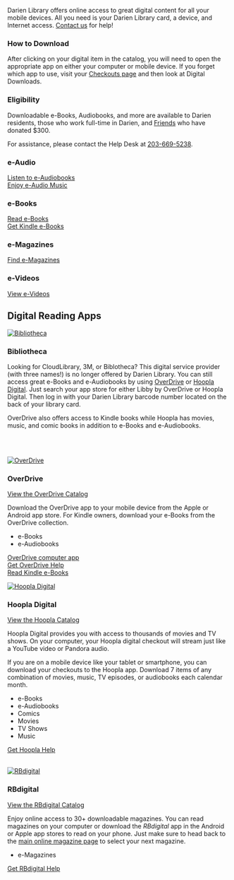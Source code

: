 Darien Library offers online access to great digital content for all your mobile devices. All you need is your Darien Library card, a device, and Internet access. [Contact us](/contact "Contact us") for help!

<div class="margin-bottom-20"></div>

<div class="row margin-bottom-30">
<div class="col-md-6">

### How to Download 
After clicking on your digital item in the catalog, you will need to open the appropriate app on either your computer or mobile device. If you forget which app to use, visit your [Checkouts page](/myaccount/circulation "Checkouts") and then look at Digital Downloads.

<div class="margin-bottom-20"></div>  

</div>
<div class="col-md-6">

### Eligibility

Downloadable e-Books, Audiobooks, and more are available to Darien residents, those who work full-time in Darien, and [Friends](/friends "Friends of the Library") who have donated $300.

For assistance, please contact the Help Desk at [203-669-5238](tel:2036695238 "203-669-5238").

</div>
</div>


<div class="row margin-bottom-20">
<div class="col-xs-6 col-md-6">
<div class="row">
<div class="col-xs-12 col-md-6">

<i class="fa fa-headphones fa-5x" aria-hidden="true"></i>

### e-Audio
[Listen to e-Audiobooks](https://dar.to/2pI6UOM "e-Audiobooks")<br />
[Enjoy e-Audio Music](https://dar.to/2qz6xnV "e-Audio Music")

<div class="margin-bottom-10"></div>     
</div>
<div class="col-xs-12 col-md-6">
<i class="fa fa-tablet fa-5x" aria-hidden="true"></i>

### e-Books
[Read e-Books](https://dar.to/2p8YQ6A "e-Books")<br />
[Get Kindle e-Books](/kindle "Get Kindle e-Books")

<div class="margin-bottom-10"></div>    
</div>
</div>
</div> 
<div class="col-xs-6 col-md-6">
<div class="row">
<div class="col-xs-12 col-md-6">
<i class="fa fa-file-text-o fa-5x" aria-hidden="true"></i>

### e-Magazines
[Find e-Magazines](https://dar.to/2oY1hgj "e-Magazines")
<br />
<div class="margin-bottom-80"></div>       
</div> 
<div class="col-xs-12 col-md-6">
<i class="fa fa-film fa-5x" aria-hidden="true"></i>

### e-Videos
[View e-Videos](https://dar.to/2qsfhiz "e-Videos")
</div>
</div>
</div>
</div>

<div class="text-center margin-bottom-50">
  <h2 class="title-v2 title-center">Digital Reading Apps</h2>
</div>

<div class="row margin-bottom-20">
<div class="col-md-6">

<a href="https://dar.to/2pYrprC"><img src="/uploads/logos/cloudLibrary_icon.png" alt= "Bibliotheca" /></a>

### Bibliotheca

Looking for CloudLibrary, 3M, or Biblotheca? This digital service provider (with three names!) is no longer offered by Darien Library. You can still access great e-Books and e-Audiobooks by using [OverDrive](https://dar.to/2qyVM4X "OverDrive") or [Hoopla Digital](https://dar.to/2p8K27Z "Hoopla"). Just search your app store for either Libby by OverDrive or Hoopla Digital. Then log in with your Darien Library barcode number located on the back of your library card. 
 
OverDrive also offers access to Kindle books while Hoopla has movies, music, and comic books in addition to e-Books and e-Audiobooks.
 
<br />
<br />

</div>
<div class="col-md-6">

<a href="https://dar.to/2qyVM4X"><img src="/uploads/logos/overdrive_icon.jpg" alt= "OverDrive" /></a>
 
### OverDrive 

[View the OverDrive Catalog](https://dar.to/2qyVM4X "OverDrive")

Download the OverDrive app to your mobile device from the Apple or Android app store. For Kindle owners, download your e-Books from the OverDrive collection.

* e-Books
* e-Audiobooks

[OverDrive computer app](https://dar.to/2pwPKU6 "OverDrive")<br />
[Get OverDrive Help](https://dar.to/2p5WB3i "OverDrive help")<br />
[Read Kindle e-Books](/kindle "Kindle e-Books")


</div>
</div> 

<div class="row margin-bottom-20">
<div class="col-md-6">

<a href="https://dar.to/2p8K27Z"><img src="/uploads/logos/hoopla_icon.png" alt= "Hoopla Digital" /></a>

### Hoopla Digital 

[View the Hoopla Catalog](https://dar.to/2p8K27Z "Hoopla")

Hoopla Digital provides you with access to thousands of movies and TV shows. On your computer, your Hoopla digital checkout will stream just like a YouTube video or Pandora audio. 

If you are on a mobile device like your tablet or smartphone, you can download your checkouts to the Hoopla app. Download 7 items of any combination of movies, music, TV episodes, or audiobooks each calendar month. 

* e-Books
* e-Audiobooks
* Comics
* Movies
* TV Shows
* Music

[Get Hoopla Help](https://dar.to/2qskfM0 "Hoopla help")
<br />
<br />

</div>
<div class="col-md-6">

<a href="https://dar.to/2oY1hgj"><img src="/uploads/logos/rbdigital_logo.jpg" alt= "RBdigital" /></a>

### RBdigital

[View the RBdigital Catalog](https://dar.to/2oY1hgj "RBdigital")

Enjoy online access to 30+ downloadable magazines. You can read magazines on your computer or download the _RBdigital_ app in the Android or Apple app stores to read on your phone. Just make sure to head back to the [main online magazine page](https://dar.to/2oY1hgj "Online magazines") to select your next magazine.

* e-Magazines

[Get RBdigital Help](https://dar.to/2p5Xx7B "RBdigital help")

</div>
</div>